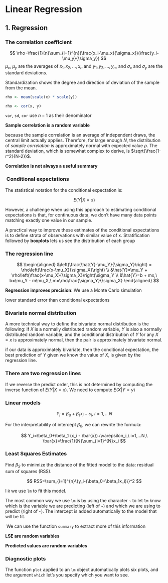 # Linear Regression

## 1. Regression

### The correlation coefficient

$$
\rho=\frac{1}{n}\sum_{i=1}^{n}(\frac{x_i-\mu_x}{\sigma_x})(\frac{y_i-\mu_y}{\sigma_y})
$$
$\mu_x$, $\mu_y$ are the averages of $x_1,x_2,...,x_n$ and $y_1,y_2,...,y_n$, and $\sigma_x$ and $\sigma_y$ are the standard deviations.

Standardization shows the degree and direction of deviation of the sample from the mean.

```r
rho <- mean(scale(x) * scale(y))

rho <- cor(x, y)
```

`var`, `sd`, `cor` use $n-1$ as their denominator

**Sample correlation is a random variable**

because the sample correlation is an average of independent draws, the central limit actually applies. Therefore, for large enough $N$, the distribution of _sample correlation_ is approximately normal with expected value $\rho$. The standard deviation, which is somewhat complex to derive, is $\sqrt{\frac{1-r^2}{N-2}}$.

**Correlation is not always a useful summary**

###  Conditional expectations

The statistical notation for the conditional expectation is:

$$
E(Y|X=x)
$$

However, a challenge when using this approach to estimating conditional expectations is that, for continuous data, we don’t have many data points matching exactly one value in our sample.

A practical way to improve these estimates of the conditional expectations is to define strata of observations with similar value of x. Stratification followed by **boxplots** lets us see the distribution of each group

### The regression line

$$
\begin{aligned}
&\left(\frac{\hat{Y}-\mu_Y}{\sigma_Y}\right) = \rho\left(\frac{x-\mu_X}{\sigma_X}\right) \\
&\hat{Y}=\mu_Y + \rho\left(\frac{x-\mu_X}{\sigma_X}\right)\sigma_Y \\
&\hat{Y}=b + mx,\ b=\mu_Y - m\mu_X,\ m=\rho\frac{\sigma_Y}{\sigma_X}
\end{aligned}
$$

**Regression improves precision**: We use a Monte Carlo simulation

lower standard error than conditional expectations

### Bivariate normal distribution

A more technical way to define the bivariate normal distribution is the following: if $X$ is a normally distributed random variable, $Y$ is also a normally distributed random variable, and the conditional distribution of $Y$ for any $X=x$ is approximately normal, then the pair is approximately bivariate normal.

if our data is approximately bivariate, then the conditional expectation, the best prediction of $Y$ given we know the value of $X$, is given by the regression line.

### There are two regression lines

If we reverse the predict order, this is not determined by computing the inverse function of $E(Y|X=x)$. We need to compute $E(X|Y=y)$

### Linear models

$$
Y_i=\beta_0+\beta_1 x_i+\varepsilon_i,\ i=1,...N
$$

For the interpretability of intercept $\beta_0$, we can rewrite the formula:

$$
Y_i=\beta_0+\beta_1 (x_i - \bar{x})+\varepsilon_i,\ i=1,...N,\ \bar{x}=\frac{1}{N}\sum_{i=1}^{N}x_i
$$

### Least Squares Estimates

Find $\beta_S$ to minimize the distance of the fitted model to the data: residual sum of squares (RSS).

$$
RSS=\sum_{i=1}^{n}\{y_i-(\beta_0+\beta_1x_i)\}^2
$$

I `R` we use `lm` to fit this model.

The most common way we use `lm` is by using the character `~` to let `lm` know which is the variable we are predicting (left of `~`) and which we are using to predict (right of `~`). The intercept is added automatically to the model that will be fit.

 We can use the function `summary` to extract more of this information

**LSE are random variables**

**Predicted values are random variables**

### Diagnostic plots

The function `plot` applied to an `lm` object automatically plots six plots, and the argument `which` let’s you specify which you want to see.